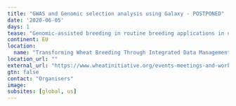 ```yaml
---
title: "GWAS and Genomic selection analysis using Galaxy - POSTPONED"
date: '2020-06-05'
days: 1
tease: "Genomic-assisted breeding in routine breeding applications in under-resourced breeding programs"
continent: EU
location:
  name: "Transforming Wheat Breeding Through Integrated Data Management and Analysis with GOBii, John Innes Centre, Norwich, United Kingdom"
location_url: ""
external_url: "https://www.wheatinitiative.org/events-meetings-and-workshops/transforming-wheat-breeding-through-integrated-data-management-and-analysis-with-gobii"
gtn: false
contact: "Organisers"
image: 
subsites: [global, us]
---
```

